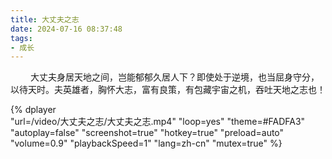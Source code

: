 ```yaml
---
title: 大丈夫之志
date: 2024-07-16 08:37:48
tags:
- 成长
---
```


&ensp;&ensp;&ensp;&ensp; 大丈夫身居天地之间，岂能郁郁久居人下？即使处于逆境，也当屈身守分，以待天时。夫英雄者，胸怀大志，富有良策，有包藏宇宙之机，吞吐天地之志也！

{%
    dplayer     
    "url=/video/大丈夫之志/大丈夫之志.mp4"
    "loop=yes"
    "theme=#FADFA3"
    "autoplay=false"
    "screenshot=true"
    "hotkey=true"
    "preload=auto"
    "volume=0.9"
    "playbackSpeed=1"
    "lang=zh-cn"
    "mutex=true"
%}
